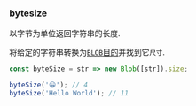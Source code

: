 ### bytesize

以字节为单位返回字符串的长度. 

将给定的字符串转换为[`BLOB`目的](https://developer.mozilla.org/en-US/docs/Web/API/Blob)并找到它`尺寸`. 

```js
const byteSize = str => new Blob([str]).size;
```

```js
byteSize('😀'); // 4
byteSize('Hello World'); // 11
```